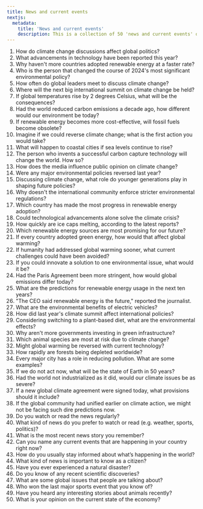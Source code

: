```yaml
---
title: News and current events
nextjs:
  metadata:
    title: 'News and current events'
    description: This is a collection of 50 'news and current events' questions, for students learning English in Australia.
---
```


1. How do climate change discussions affect global politics?
2. What advancements in technology have been reported this year?
3. Why haven't more countries adopted renewable energy at a faster rate?
4. Who is the person that changed the course of 2024's most significant environmental policy?
5. How often do global leaders meet to discuss climate change?
6. Where will the next big international summit on climate change be held?
7. If global temperatures rise by 2 degrees Celsius, what will be the consequences?
8. Had the world reduced carbon emissions a decade ago, how different would our environment be today?
9. If renewable energy becomes more cost-effective, will fossil fuels become obsolete?
10. Imagine if we could reverse climate change; what is the first action you would take?
11. What will happen to coastal cities if sea levels continue to rise?
12. The person who invents a successful carbon capture technology will change the world. How so?
13. How does the media influence public opinion on climate change?
14. Were any major environmental policies reversed last year?
15. Discussing climate change, what role do younger generations play in shaping future policies?
16. Why doesn't the international community enforce stricter environmental regulations?
17. Which country has made the most progress in renewable energy adoption?
18. Could technological advancements alone solve the climate crisis?
19. How quickly are ice caps melting, according to the latest reports?
20. Which renewable energy sources are most promising for our future?
21. If every country adopted green energy, how would that affect global warming?
22. If humanity had addressed global warming sooner, what current challenges could have been avoided?
23. If you could innovate a solution to one environmental issue, what would it be?
24. Had the Paris Agreement been more stringent, how would global emissions differ today?
25. What are the predictions for renewable energy usage in the next ten years?
26. "The CEO said renewable energy is the future," reported the journalist.
27. What are the environmental benefits of electric vehicles?
28. How did last year's climate summit affect international policies?
29. Considering switching to a plant-based diet, what are the environmental effects?
30. Why aren't more governments investing in green infrastructure?
31. Which animal species are most at risk due to climate change?
32. Might global warming be reversed with current technology?
33. How rapidly are forests being depleted worldwide?
34. Every major city has a role in reducing pollution. What are some examples?
35. If we do not act now, what will be the state of Earth in 50 years?
36. Had the world not industrialized as it did, would our climate issues be as severe?
37. If a new global climate agreement were signed today, what provisions should it include?
38. If the global community had unified earlier on climate action, we might not be facing such dire predictions now.
39. Do you watch or read the news regularly?
40. What kind of news do you prefer to watch or read (e.g. weather, sports, politics)?
41. What is the most recent news story you remember?
42. Can you name any current events that are happening in your country right now?
43. How do you usually stay informed about what’s happening in the world?
44. What kind of news is important to know as a citizen?
45. Have you ever experienced a natural disaster?
46. Do you know of any recent scientific discoveries?
47. What are some global issues that people are talking about?
48. Who won the last major sports event that you know of?
49. Have you heard any interesting stories about animals recently?
50. What is your opinion on the current state of the economy?

